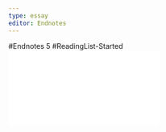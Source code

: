 ```yaml
---
type: essay
editor: Endnotes
---
```

#Endnotes 5
#ReadingList-Started
![](../../../../meri-public/garden/ea6a134aa543e24efae5014318e42c9a.pdf)